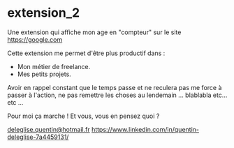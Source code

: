 # extension_2
Une extension qui affiche mon age en "compteur" sur le site https://google.com

Cette extension me permet d'être plus productif dans :

- Mon métier de freelance.
- Mes petits projets.

Avoir en rappel constant que le temps passe et ne reculera pas me force à passer à l'action, ne pas remettre les choses au lendemain ... blablabla etc... etc ...

Pour moi ça marche ! Et vous, vous en pensez quoi ?

deleglise.quentin@hotmail.fr
https://www.linkedin.com/in/quentin-deleglise-7a4459131/
